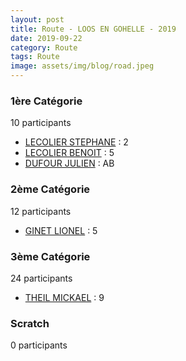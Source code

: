 ```yaml
---
layout: post
title: Route - LOOS EN GOHELLE - 2019
date: 2019-09-22
category: Route
tags: Route
image: assets/img/blog/road.jpeg
---
```


### 1ère Catégorie
10 participants
- [LECOLIER STEPHANE](https://teamspecializedlille.github.io/coureurs/lecolierstephane) : 2
- [LECOLIER BENOIT](https://teamspecializedlille.github.io/coureurs/lecolierbenoit) : 5
- [DUFOUR JULIEN](https://teamspecializedlille.github.io/coureurs/dufourjulien) : AB

### 2ème Catégorie
12 participants
- [GINET LIONEL](https://teamspecializedlille.github.io/coureurs/ginetlionel) : 5

### 3ème Catégorie
24 participants
- [THEIL MICKAEL](https://teamspecializedlille.github.io/coureurs/theilmickael) : 9

### Scratch
0 participants
